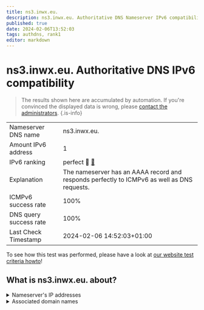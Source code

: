 ```yaml
---
title: ns3.inwx.eu.
description: ns3.inwx.eu. Authoritative DNS Nameserver IPv6 compatibility
published: true
date: 2024-02-06T13:52:03
tags: authdns, rank1
editor: markdown
---
```


# ns3.inwx.eu. Authoritative DNS IPv6 compatibility

> The results shown here are accumulated by automation. If you're convinced the displayed data is wrong, please [contact the administrators](/howto/chat). 
{.is-info}




|   |   |
| - | - |
| Nameserver DNS name | ns3.inwx.eu.
| Amount IPv6 address | 1
| IPv6 ranking | perfect :1st_place_medal: [🔗](/howto/ranking) |
| Explanation | The nameserver has an AAAA record and responds perfectly to ICMPv6 as well as DNS requests. |
| ICMPv6 success rate | 100%|
| DNS query success rate | 100% |
| Last Check Timestamp | 2024-02-06 14:52:03+01:00 |

To see how this test was performed, please have a look at [our website test criteria howto](/howto/testcriteria/authdns)!


## What is ns3.inwx.eu. about?




<details>
<summary>Nameserver's IP addresses</summary>

2a02:d500::53

</details>



<details>
<summary>Associated domain names</summary>

www.bremen.de

www.schleswig-holstein.de

</details>
